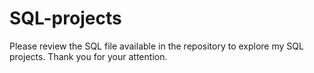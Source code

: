 # SQL-projects
Please review the SQL file available in the repository to explore my SQL projects. Thank you for your attention.

